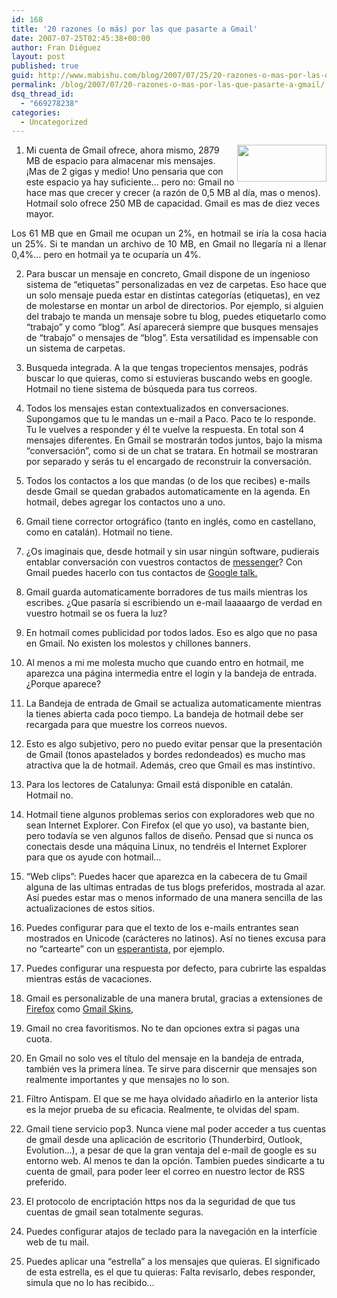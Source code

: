 ```yaml
---
id: 168
title: '20 razones (o más) por las que pasarte a Gmail'
date: 2007-07-25T02:45:38+00:00
author: Fran Diéguez
layout: post
published: true
guid: http://www.mabishu.com/blog/2007/07/25/20-razones-o-mas-por-las-que-pasarte-a-gmail/
permalink: /blog/2007/07/20-razones-o-mas-por-las-que-pasarte-a-gmail/
dsq_thread_id:
  - "669278238"
categories:
  - Uncategorized
---
```

<p style="text-align: left">
<img src="/assets/2007/07/logo.gif" align="right" height="59" width="143" class="sin-borde" />

1. Mi cuenta de Gmail ofrece, ahora mismo, 2879 MB de espacio para almacenar mis mensajes. ¡Mas de 2 gigas y medio! Uno pensaria que con este espacio ya hay suficiente… pero no: Gmail no hace mas que crecer y crecer (a razón de 0,5 MB al día, mas o menos). Hotmail solo ofrece 250 MB de capacidad. Gmail es mas de diez veces mayor.
<p style="text-align: justify">Los 61 MB que en Gmail me ocupan un 2%, en hotmail se iría la cosa hacia un 25%. Si te mandan un archivo de 10 MB, en Gmail no llegaría ni a llenar 0,4%… pero en hotmail ya te ocuparía un 4%.

2. Para buscar un mensaje en concreto, Gmail dispone de un ingenioso sistema de “etiquetas” personalizadas en vez de carpetas. Eso hace que un solo mensaje pueda estar en distintas categorías (etiquetas), en vez de molestarse en montar un arbol de directorios.
Por ejemplo, si alguien del trabajo te manda un mensaje sobre tu blog, puedes etiquetarlo como “trabajo” y como “blog”. Así aparecerá siempre que busques mensajes de “trabajo” o mensajes de “blog”. Esta versatilidad es impensable con un sistema de carpetas.

3. Busqueda integrada. A la que tengas tropecientos mensajes, podrás buscar lo que quieras, como si estuvieras buscando webs en google.
Hotmail no tiene sistema de búsqueda para tus correos.

4. Todos los mensajes estan contextualizados en conversaciones. Supongamos que tu le mandas un e-mail a Paco. Paco te lo responde. Tu le vuelves a responder y él te vuelve la respuesta. En total son 4 mensajes diferentes. En Gmail se mostrarán todos juntos, bajo la misma “conversación”, como si de un chat se tratara. En hotmail se mostraran por separado y serás tu el encargado de reconstruir la conversación.

5. Todos los contactos a los que mandas (o de los que recibes) e-mails desde Gmail se quedan grabados automaticamente en la agenda. En hotmail, debes agregar los contactos uno a uno.

6. Gmail tiene corrector ortográfico (tanto en inglés, como en castellano, como en catalán). Hotmail no tiene.

7. ¿Os imaginais que, desde hotmail y sin usar ningún software, pudierais entablar conversación con vuestros contactos de <a href="http://algasa.blogspot.com/2005/08/msn-la-selva-de-la-comunicacin.html">messenger</a>? Con Gmail puedes hacerlo con tus contactos de <a href="http://algasa.blogspot.com/2005/08/google-talk.html">Google talk.</a>

8. Gmail guarda automaticamente borradores de tus mails mientras los escribes. ¿Que pasaría si escribiendo un e-mail laaaaargo de verdad en vuestro hotmail se os fuera la luz?

9. En hotmail comes publicidad por todos lados. Eso es algo que no pasa en Gmail. No existen los molestos y chillones banners.

10. Al menos a mi me molesta mucho que cuando entro en hotmail, me aparezca una página intermedia entre el login y la bandeja de entrada. ¿Porque aparece?

11. La Bandeja de entrada de Gmail se actualiza automaticamente mientras la tienes abierta cada poco tiempo. La bandeja de hotmail debe ser recargada para que muestre los correos nuevos.

12. Esto es algo subjetivo, pero no puedo evitar pensar que la presentación de Gmail (tonos apastelados y bordes redondeados) es mucho mas atractiva que la de hotmail. Además, creo que Gmail es mas instintivo.

13. Para los lectores de Catalunya: Gmail está disponible en catalán. Hotmail no.

14. Hotmail tiene algunos problemas serios con exploradores web que no sean Internet Explorer. Con Firefox (el que yo uso), va bastante bien, pero todavía se ven algunos fallos de diseño. Pensad que si nunca os conectais desde una máquina Linux, no tendréis el Internet Explorer para que os ayude con hotmail…

15. “Web clips”: Puedes hacer que aparezca en la cabecera de tu Gmail alguna de las ultimas entradas de tus blogs preferidos, mostrada al azar. Así puedes estar mas o menos informado de una manera sencilla de las actualizaciones de estos sitios.

16. Puedes configurar para que el texto de los e-mails entrantes sean mostrados en Unicode (carácteres no latinos). Así no tienes excusa para no “cartearte” con un <a href="http://algasa.blogspot.com/2006/02/verde-esperanza.html">esperantista</a><a href="http://algasa.blogspot.com/2006/02/verde-esperanza.html">,</a> por ejemplo.

17. Puedes configurar una respuesta por defecto, para cubrirte las espaldas mientras estás de vacaciones.

18. Gmail es personalizable de una manera brutal, gracias a extensiones de <a href="http://www.firefox.com/">Firefox</a> como <a href="https://addons.mozilla.org/extensions/moreinfo.php?id=2127&amp;application=firefox">Gmail Skins</a>,

19. Gmail no crea favoritismos. No te dan opciones extra si pagas una cuota.

20. En Gmail no solo ves el título del mensaje en la bandeja de entrada, también ves la primera línea. Te sirve para discernir que mensajes son realmente importantes y que mensajes no lo son.

21. Filtro Antispam. El que se me haya olvidado añadirlo en la anterior lista es la mejor prueba de su eficacia. Realmente, te olvidas del spam.

22. Gmail tiene servicio pop3. Nunca viene mal poder acceder a tus cuentas de gmail desde una aplicación de escritorio (Thunderbird, Outlook, Evolution…), a pesar de que la gran ventaja del e-mail de google es su entorno web. Al menos te dan la opción.
Tambien puedes sindicarte a tu cuenta de gmail, para poder leer el correo en nuestro lector de RSS preferido.

23. El protocolo de encriptación https nos da la seguridad de que tus cuentas de gmail sean totalmente seguras.

24. Puedes configurar atajos de teclado para la navegación en la interfície web de tu mail.

25. Puedes aplicar una “estrella” a los mensajes que quieras. El significado de esta estrella, es el que tu quieras: Falta revisarlo, debes responder, simula que no lo has recibido…
